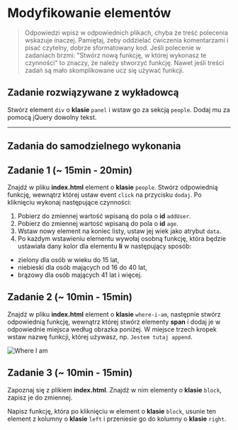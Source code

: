# Modyfikowanie elementów

> Odpowiedzi wpisz w odpowiednich plikach, chyba że treść polecenia wskazuje inaczej.
Pamiętaj, żeby oddzielać ćwiczenia komentarzami i pisać czytelny, dobrze sformatowany kod.
Jeśli  polecenie w zadaniach brzmi: "Stwórz nową funkcję, w której wykonasz te czynności" to znaczy, że
należy stworzyć funkcję. Nawet jeśli treści zadań są mało skomplikowane
ucz się używać funkcji.

## Zadanie rozwiązywane z wykładowcą

Stwórz element ```div``` o **klasie** ```panel``` i wstaw go za sekcją ```people```. Dodaj mu za pomocą jQuery dowolny tekst.

-----------------------------------------------------------------------------------------------------

## Zadania do samodzielnego wykonania


## Zadanie 1 (~ 15min - 20min)

Znajdź w pliku **index.html** element o **klasie** ```people```. Stwórz odpowiednią funkcję, wewnątrz której ustaw event ```click``` na przycisku ```dodaj```.
Po kliknięciu wykonaj następujące czynności:

1. Pobierz do zmiennej wartość wpisaną do pola o **id** ```addUser```.
2. Pobierz do zmiennej wartość wpisaną do pola o **id** ```age```.
3. Wstaw nowy element na koniec listy, ustaw jej wiek jako atrybut ```data```.
4. Po każdym wstawieniu elementu wywołaj osobną funkcję, która będzie ustawiała dany kolor dla elementu **li** w następujący sposób:
  * zielony dla osób w wieku do 15 lat,
  * niebieski dla osób mających od 16 do 40 lat,
  * brązowy dla osób mających 41 lat i więcej.

## Zadanie 2 (~ 10min - 15min)
Znajdź w pliku **index.html** element o **klasie** ```where-i-am```, następnie stwórz odpowiednią funkcję, wewnątrz której stwórz elementy **span** i dodaj je w odpowiednie miejsca według obrazka poniżej.
W miejsce trzech kropek wstaw nazwę funkcji, której używasz,   np. ```Jestem tutaj append```.

![Where I am](images/where-i-am.png)

## Zadanie 3 (~ 10min - 15min)

Zapoznaj się z plikiem **index.html**. Znajdź w nim elementy o **klasie** ```block```, zapisz je do zmiennej.

Napisz funkcję, która po kliknięciu w element o **klasie** ```block```, usunie ten element z kolumny o **klasie** ```left``` i przeniesie go do kolumny o **klasie** ```right```.
